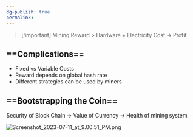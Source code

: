 ```yaml
---
dg-publish: true
permalink:
---
```







> [!important] Mining Reward > Hardware + Electricity Cost → Profit

## ==Complications==

- Fixed vs Variable Costs
- Reward depends on global hash rate
- Different strategies can be used by miners

## ==Bootstrapping the Coin==

Security of Block Chain → Value of Currency → Health of mining system

  

![Screenshot_2023-07-11_at_9.00.51_PM.png](/img/user/img/Screenshot_2023-07-11_at_9.00.51_PM.png)